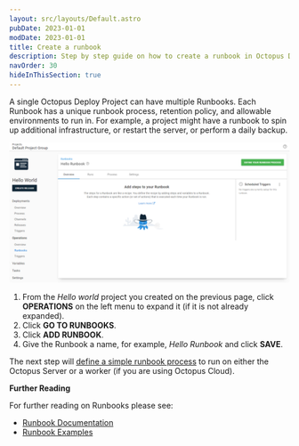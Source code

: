 ```yaml
---
layout: src/layouts/Default.astro
pubDate: 2023-01-01
modDate: 2023-01-01
title: Create a runbook
description: Step by step guide on how to create a runbook in Octopus Deploy.
navOrder: 30
hideInThisSection: true
---
```


A single Octopus Deploy Project can have multiple Runbooks.  Each Runbook has a unique runbook process, retention policy, and allowable environments to run in.  For example, a project might have a runbook to spin up additional infrastructure, or restart the server, or perform a daily backup.  

![example runbook](/docs/getting-started/first-runbook-run/images/runbook-overview.png "width=500")

1. From the *Hello world* project you created on the previous page, click **OPERATIONS** on the left menu to expand it (if it is not already expanded).
1. Click **GO TO RUNBOOKS**. 
1. Click **ADD RUNBOOK**.
1. Give the Runbook a name, for example, *Hello Runbook* and click **SAVE**.

The next step will [define a simple runbook process](/docs/getting-started/first-runbook-run/define-the-runbook-process) to run on either the Octopus Server or a worker (if you are using Octopus Cloud).

**Further Reading**

For further reading on Runbooks please see:

- [Runbook Documentation](/docs/runbooks)
- [Runbook Examples](/docs/runbooks/runbook-examples)

